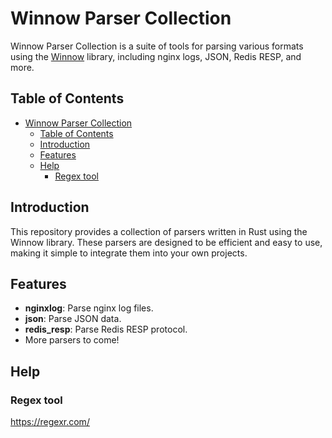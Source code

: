 # Winnow Parser Collection

Winnow Parser Collection is a suite of tools for parsing various formats using the [Winnow](https://crates.io/crates/winnow) library, including nginx logs, JSON, Redis RESP, and more.

## Table of Contents

- [Winnow Parser Collection](#winnow-parser-collection)
  - [Table of Contents](#table-of-contents)
  - [Introduction](#introduction)
  - [Features](#features)
  - [Help](#help)
    - [Regex tool](#regex-tool)

## Introduction

This repository provides a collection of parsers written in Rust using the Winnow library. These parsers are designed to be efficient and easy to use, making it simple to integrate them into your own projects.

## Features

- **nginxlog**: Parse nginx log files.
- **json**: Parse JSON data.
- **redis_resp**: Parse Redis RESP protocol.
- More parsers to come!


## Help

### Regex tool

https://regexr.com/